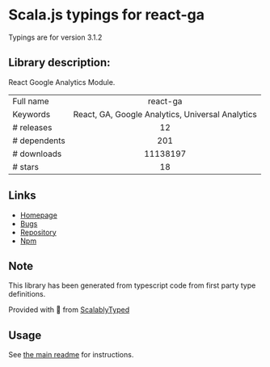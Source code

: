 
# Scala.js typings for react-ga

Typings are for version 3.1.2

## Library description:
React Google Analytics Module.

|                    |                 |
| ------------------ | :-------------: |
| Full name          | react-ga |
| Keywords           | React, GA, Google Analytics, Universal Analytics |
| # releases         | 12 |
| # dependents       | 201 |
| # downloads        | 11138197 |
| # stars            | 18 |

## Links
- [Homepage](https://github.com/react-ga/react-ga)
- [Bugs](https://github.com/react-ga/react-ga/issues)
- [Repository](https://github.com/react-ga/react-ga)
- [Npm](https://www.npmjs.com/package/react-ga)
    


## Note
This library has been generated from typescript code from first party type definitions.

Provided with :purple_heart: from [ScalablyTyped](https://github.com/oyvindberg/ScalablyTyped)

## Usage
See [the main readme](../../readme.md) for instructions.


